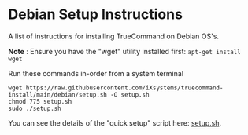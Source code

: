 # Debian Setup Instructions
A list of instructions for installing TrueCommand on Debian OS's.

**Note** : Ensure you have the "wget" utility installed first: `apt-get install wget`

Run these commands in-order from a system terminal

```
wget https://raw.githubusercontent.com/iXsystems/truecommand-install/main/debian/setup.sh -O setup.sh
chmod 775 setup.sh
sudo ./setup.sh
```

You can see the details of the "quick setup" script here: [setup.sh](setup.sh).

